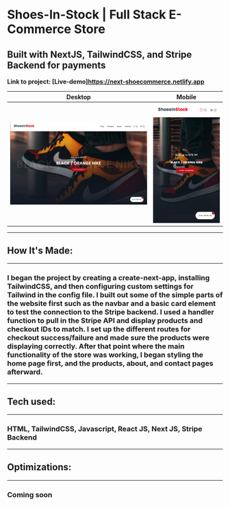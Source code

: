 # Shoes-In-Stock | Full Stack E-Commerce Store

## Built with NextJS, TailwindCSS, and Stripe Backend for payments

**Link to project: [Live-demo]https://next-shoecommerce.netlify.app**

|                   Desktop                   |                       Mobile                       |
| :-----------------------------------------: | :------------------------------------------------: |
| ![shoe-commerce](images/shoes-in-stock.png) | ![shoe-commerce](images/shoes-in-stock-mobile.png) |

---

## **How It's Made:**

---

### I began the project by creating a create-next-app, installing TailwindCSS, and then configuring custom settings for Tailwind in the config file. I built out some of the simple parts of the website first such as the navbar and a basic card element to test the connection to the Stripe backend. I used a handler function to pull in the Stripe API and display products and checkout IDs to match. I set up the different routes for checkout success/failure and made sure the products were displaying correctly. After that point where the main functionality of the store was working, I began styling the home page first, and the products, about, and contact pages afterward.

<!-- ### I began building the project with a hello world starter from Gatsby's website. I decided to build out all the pages first and make sure the routing was setup correctly. When I was sure the routing was correct, I then built out the Navbar followed by the hero, services, experience, projects, and footer sections on the index.js page(home-page). Some of the data for these sections was imported from constants folder, and other data was pulled via GraphQL queries built upon a Strapi backend. Afterwards, I built the about page with more graphql queries. I also built out the projects page, but with same data via slightyly-altered queries from the projects section on the home page. The contact page was straightforward and the form is built upon formspree.io's backend to store the submissions. -->

---

## **Tech used:**

---

### HTML, TailwindCSS, Javascript, React JS, Next JS, Stripe Backend

---

## **Optimizations:**

---

### Coming soon

<!-- ### Optimization of the entire project was part of the reason Gatsby JS and GraphQL were chosen. Many of the built in plugins allowed me to pull data from queries and use static images to speed up loading times. The pages for individual projects were created programatically, saving plenty of time that would have been spent hard-coding data for the pages and SEO. Most sections with more than one of the same kind of element were either queries or constants that were iterated over to save code space as well. -->
